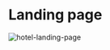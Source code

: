 # Landing page
<img src="https://i.ibb.co/Qbj32vz/hotel-landing-page.png" alt="hotel-landing-page" border="0">
